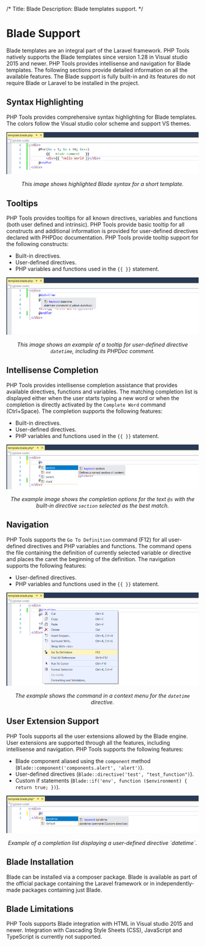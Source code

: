 ﻿/*
Title: Blade
Description: Blade templates support.
*/

# Blade Support

Blade templates are an integral part of the Laravel framework. PHP Tools natively supports the Blade templates since version 1.28 in Visual studio 2015 and newer.
PHP Tools provides intellisense and navigation for Blade templates. The following sections provide detailed information on all the available features.
The Blade support is fully built-in and its features do not require Blade or Laravel to be installed in the project.

## Syntax Highlighting

PHP Tools provides comprehensive syntax highlighting for Blade templates.
The colors follow the Visual studio color scheme and support VS themes.

![Blade syntax highlighting](imgs/blade-syntax.png "Blade syntax highlighting.")

<center><i>This image shows highlighted Blade syntax for a short template.</i></center>

## Tooltips

PHP Tools provides tooltips for all known directives, variables and functions (both user defined and intrinsic).
PHP Tools provide basic tooltip for all constructs and additional information is provided for user-defined directives declared with PHPDoc documentation.
PHP Tools provide tooltip support for the following constructs: 
- Built-in directives.
- User-defined directives. 
- PHP variables and functions used in the <code>{{ }}</code> statement.

![Blade tooltip](imgs/blade-tooltip.png "Blade tooltip.")

<center><i>This image shows an example of a tooltip for user-defined directive <code>datetime</code>, including its PHPDoc comment.</i></center>

## Intellisense Completion

PHP Tools provides intellisense completion assistance that provides available directives, functions and variables.
The matching completion list is displayed either when the user starts typing a new word or when the completion is directly activated by the `Complete Word` command (<kdb>Ctrl+Space</kdb>).
The completion supports the following features:
- Built-in directives.
- User-defined directives. 
- PHP variables and functions used in the `{{ }}` statement.

![Blade intellisense completion](imgs/blade-completion.png "Blade intellisense completion.")

<center><i>The example image shows the completion options for the text <code>@s</code> with the built-in directive <code>section</code> selected as the best match.</i></center>

## Navigation

PHP Tools supports the `Go To Definition` command (<kdb>F12</kdb>) for all user-defined directives and PHP variables and functions.
The command opens the file containing the definition of currently selected variable or directive and places the caret the beginning of the definition.
The navigation supports the following features:
- User-defined directives. 
- PHP variables and functions used in the `{{ }}` statement.

![Blade navigation](imgs/blade-navigation.png "Blade navigation.")

<center><i>The example shows the command in a context menu for the <code>datetime</code> directive.</i></center>

## User Extension Support

PHP Tools supports all the user extensions allowed by the Blade engine.
User extensions are supported through all the features, including intellisense and navigation.
PHP Tools supports the following features:
- Blade component aliased using the `component` method (`Blade::component('components.alert', 'alert')`). 
- User-defined directives (`Blade::directive('test', "test_function")`). 
- Custom if statements (`Blade::if('env', function ($environment) { return true; })`). 

![User extension filter](imgs/blade-extension.png "User extension filter.")

<center><i>Example of a completion list displaying a user-defined directive `datetime`.</i></center>

## Blade Installation

Blade can be installed via a composer package.
Blade is available as part of the official package containing the Laravel framework or in independently-made packages containing just Blade.

## Blade Limitations

PHP Tools supports Blade integration with HTML in Visual studio 2015 and newer. Integration with Cascading Style Sheets (CSS), JavaScript and TypeScript is currently not supported.
